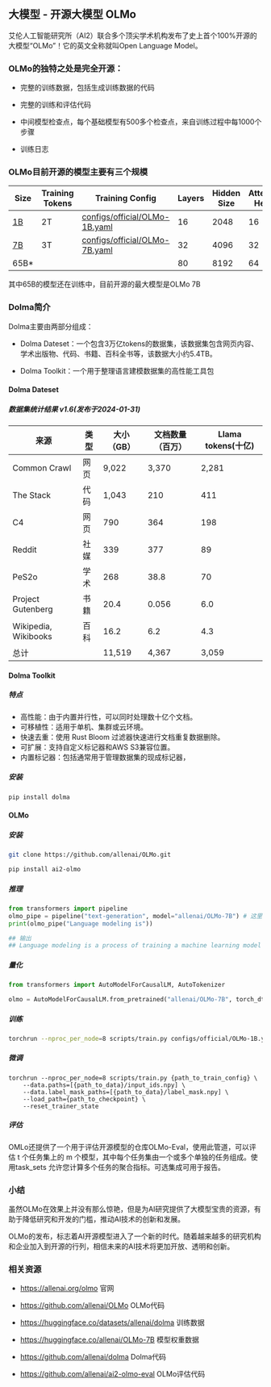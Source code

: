 ## 大模型 - 开源大模型 OLMo

艾伦人工智能研究所（AI2）联合多个顶尖学术机构发布了史上首个100%开源的大模型“OLMo”！它的英文全称就叫Open Language Model。

### OLMo的独特之处是完全开源：

- 完整的训练数据，包括生成训练数据的代码

- 完整的训练和评估代码

- 中间模型检查点，每个基础模型有500多个检查点，来自训练过程中每1000个步骤

- 训练日志

### OLMo目前开源的模型主要有三个规模

| Size | Training Tokens | Training Config | Layers | Hidden Size | Attention Heads |
|------|-----------------|-----------------|---------|-------------|-----------------|
| [1B](https://huggingface.co/allenai/OLMo-1B)   | 2T | [configs/official/OLMo-1B.yaml](https://github.com/allenai/OLMo/blob/main/configs/official/OLMo-1B.yaml) | 16 | 2048 | 16 |
| [7B](https://huggingface.co/allenai/OLMo-7B)   | 3T | [configs/official/OLMo-7B.yaml](https://github.com/allenai/OLMo/blob/main/configs/official/OLMo-7B.yaml) | 32 | 4096 | 32 |
| 65B*                                           |  |  | 80 | 8192 | 64 |

其中65B的模型还在训练中，目前开源的最大模型是OLMo 7B

### Dolma简介

Dolma主要由两部分组成：

- Dolma Dateset：一个包含3万亿tokens的数据集，该数据集包含网页内容、学术出版物、代码、书籍、百科全书等，该数据大小约5.4TB。

- Dolma Toolkit：一个用于整理语言建模数据集的高性能工具包

#### Dolma Dateset

##### 数据集统计结果 v1.6(发布于2024-01-31)

| 来源 | 类型 | 大小（GB）| 文档数量（百万） | Llama tokens(十亿)
|-----|------|---------|---------------|---------------|
| Common Crawl | 网页 | 9,022 | 3,370 |2,281|
| The Stack | 代码 | 1,043 | 210 |411|
| C4 | 网页 | 790 | 364 |198|
| Reddit | 社媒 | 339 | 377 |89|
| PeS2o | 学术 | 268 | 38.8 |70|
| Project Gutenberg | 书籍 | 20.4 | 0.056 |6.0|
| Wikipedia, Wikibooks | 百科 | 16.2 | 6.2 |4.3|
| 总计 | | 11,519 | 4,367 |3,059|

#### Dolma Toolkit

##### 特点
- 高性能：由于内置并行性，可以同时处理数十亿个文档。
- 可移植性：适用于单机、集群或云环境。
- 快速去重：使用 Rust Bloom 过滤器快速进行文档重复数据删除。
- 可扩展：支持自定义标记器和AWS S3兼容位置。
- 内置标记器：包括通常用于管理数据集的现成标记器，

##### 安装
~~~bash
pip install dolma
~~~

#### OLMo

##### 安装

~~~bash
git clone https://github.com/allenai/OLMo.git

pip install ai2-olmo
~~~

##### 推理

```python
from transformers import pipeline
olmo_pipe = pipeline("text-generation", model="allenai/OLMo-7B") # 这里可以直接指定自己的目录
print(olmo_pipe("Language modeling is"))

## 输出
## Language modeling is a process of training a machine learning model to learn from data...
```

##### 量化

```python
from transformers import AutoModelForCausalLM, AutoTokenizer

olmo = AutoModelForCausalLM.from_pretrained("allenai/OLMo-7B", torch_dtype=torch.float16, load_in_8bit=True)
```

##### 训练

~~~bash
torchrun --nproc_per_node=8 scripts/train.py configs/official/OLMo-1B.yaml
~~~

##### 微调

```
torchrun --nproc_per_node=8 scripts/train.py {path_to_train_config} \
    --data.paths=[{path_to_data}/input_ids.npy] \
    --data.label_mask_paths=[{path_to_data}/label_mask.npy] \
    --load_path={path_to_checkpoint} \
    --reset_trainer_state
```

##### 评估

OMLo还提供了一个用于评估开源模型的仓库OLMo-Eval，使用此管道，可以评估 t 个任务集上的 m 个模型，其中每个任务集由一个或多个单独的任务组成。使用task_sets 允许您计算多个任务的聚合指标。可选集成可用于报告。

### 小结

虽然OLMo在效果上并没有那么惊艳，但是为AI研究提供了大模型宝贵的资源，有助于降低研究和开发的门槛，推动AI技术的创新和发展。

OLMo的发布，标志着AI开源模型进入了一个新的时代。随着越来越多的研究机构和企业加入到开源的行列，相信未来的AI技术将更加开放、透明和创新。

### 相关资源

- https://allenai.org/olmo 官网

- https://github.com/allenai/OLMo OLMo代码

- https://huggingface.co/datasets/allenai/dolma 训练数据

- https://huggingface.co/allenai/OLMo-7B 模型权重数据

- https://github.com/allenai/dolma Dolma代码

- https://github.com/allenai/ai2-olmo-eval OLMo评估代码
